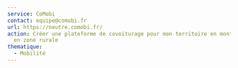 ```yaml
---
service: CoMobi
contact: equipe@comobi.fr
url: https://neutre.comobi.fr/
action: Créer une plateforme de covoiturage pour mon territoire en montagne ou
  en zone rurale
thematique:
  - Mobilité
---
```

